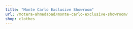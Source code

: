 ```yaml
---
title: "Monte Carlo Exclusive Showroom"
url: /motera-ahmedabad/monte-carlo-exclusive-showroom/
shop: clothes
---
```


